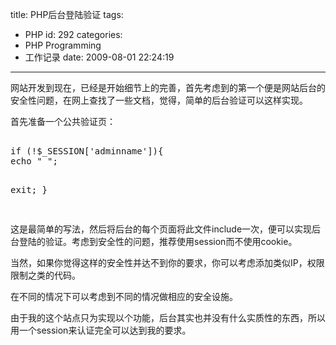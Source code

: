 title: PHP后台登陆验证
tags:
  - PHP
id: 292
categories:
  - PHP Programming
  - 工作记录
date: 2009-08-01 22:24:19
---

网站开发到现在，已经是开始细节上的完善，首先考虑到的第一个便是网站后台的安全性问题，在网上查找了一些文档，觉得，简单的后台验证可以这样实现。

首先准备一个公共验证页：

<pre lang="php" line="1" file="download.txt" colla="+">

if (!$_SESSION['adminname']){ 
echo " <script>alert('未登录，请返回登录页面！');location.href='login.html'; </script>"; 
exit;
}

</pre>

这是最简单的写法，然后将后台的每个页面将此文件include一次，便可以实现后台登陆的验证。考虑到安全性的问题，推荐使用session而不使用cookie。

当然，如果你觉得这样的安全性并达不到你的要求，你可以考虑添加类似IP，权限限制之类的代码。

在不同的情况下可以考虑到不同的情况做相应的安全设施。

由于我的这个站点只为实现以个功能，后台其实也并没有什么实质性的东西，所以用一个session来认证完全可以达到我的要求。